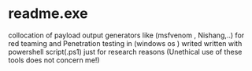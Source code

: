 # readme.exe
collocation of payload output generators like (msfvenom , Nishang,..) for red teaming and Penetration testing in (windows os ) writed written with powershell script(.ps1) just for research reasons (Unethical use of these tools does not concern me!)

